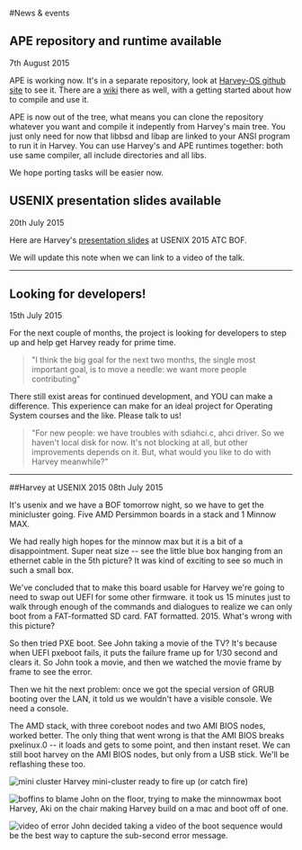 #News & events

<a name="APE is here"></a>
## APE repository and runtime available 
7th August 2015

APE is working now. It's in a separate repository, look at [Harvey-OS github site](https://github.com/Harvey-OS/ape) to see it.
There are a [wiki](https://github.com/Harvey-OS/ape/wiki) there as well, with a getting started about how to compile and use it.

APE is now out of the tree, what means you can clone the repository whatever you want and compile it indepently from Harvey's
main tree. You just only need for now that libbsd and libap are linked to your ANSI program to run it in Harvey. You
can use Harvey's and APE runtimes together: both use same compiler, all include directories and all libs.

We hope porting tasks will be easier now.


<a name="usenix-2015-materials"></a>
## USENIX presentation slides available 
20th July 2015

Here are Harvey's [presentation slides](docs/Harvey-Usenix-2015-ATC-BOF-slides.pdf) at USENIX 2015 ATC BOF.

We will update this note when we can link to a video of the talk.

---

<a name="developers-wanted"></a>
## Looking for developers!
15th July 2015

For the next couple of months, the project is looking for developers to step up and help get Harvey ready for prime time.

> "I think the big goal for the next two months, the single most important goal, is to move a needle: we want more people contributing"

There still exist areas for continued development, and YOU can make a difference. This experience can make for an ideal project for Operating System courses and the like. Please talk to us!

> "For new people: we have troubles with sdiahci.c, ahci driver. So we haven't local disk for now. It's not blocking at all, but other improvements depends on it. But, what would you like to do with Harvey meanwhile?"

---

<a name="usenix-2015"></a>
##Harvey at USENIX 2015
08th July 2015


It's usenix and we have a BOF tomorrow night, so we have to get the
minicluster going. Five AMD Persimmon boards in a stack and 1 Minnow
MAX.

We had really high hopes for the minnow max but it is a bit of a
disappointment. Super neat size -- see the little blue box hanging
from an ethernet cable in the 5th picture? It was kind of exciting to
see so much in such a small box.

We've concluded that to make this board usable for Harvey we're going
to need to swap out UEFI for some other firmware. it took us 15
minutes just to walk through enough of the commands and dialogues to
realize we can only boot from a FAT-formatted SD card. FAT
formatted. 2015. What's wrong with this picture?

So then tried PXE boot. See John taking a movie of the TV? It's
because when UEFI pxeboot fails, it puts the failure frame up for 1/30
second and clears it. So John took a movie, and then we watched the
movie frame by frame to see the error. 

Then we hit the next problem: once we
got the special version of GRUB booting over the LAN, it told
us we wouldn't have a visible console. We need a console.

The AMD stack, with three coreboot nodes and two AMI BIOS nodes,
worked better. The only thing that went wrong is that the AMI BIOS
breaks pxelinux.0 -- it loads and gets to some point, and then instant
reset. We can still boot harvey on the AMI BIOS nodes, but only from a USB stick. 
We'll be reflashing these too. 

![mini cluster](img/usenix2015/mini-cluster.jpg)
Harvey mini-cluster ready to fire up (or catch fire)

![boffins to blame](img/usenix2015/boffins-to-blame.jpg)
John on the floor, trying to make the minnowmax boot
Harvey, Aki on the chair making Harvey build on a mac and boot off of one.

![video of error](img/usenix2015/video-of-error.jpg)
John decided taking a video of the boot sequence would
be the best way to capture the sub-second error message.
